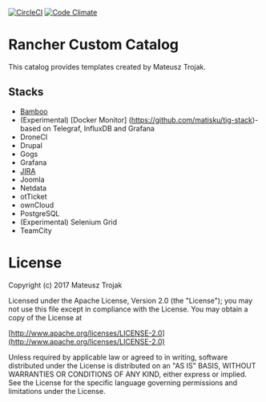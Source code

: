 [![CircleCI](https://circleci.com/gh/matisku/rancher-catalog/tree/master.svg?style=svg)](https://circleci.com/gh/matisku/rancher-catalog/tree/master) [![Code Climate](https://codeclimate.com/github/matisku/rancher-catalog/badges/gpa.svg)](https://codeclimate.com/github/matisku/rancher-catalog)

# Rancher Custom Catalog 

This catalog provides templates created by Mateusz Trojak.  

## Stacks
* [Bamboo](https://github.com/matisku/bamboo-docker)
* (Experimental) [Docker Monitor] (https://github.com/matisku/tig-stack)- based on Telegraf, InfluxDB and Grafana
* DroneCI
* Drupal
* Gogs
* Grafana
* [JIRA](https://github.com/matisku/jira-docker)
* Joomla
* Netdata
* otTicket
* ownCloud
* PostgreSQL
* (Experimental) Selenium Grid
* TeamCity

# License
Copyright (c) 2017 Mateusz Trojak

Licensed under the Apache License, Version 2.0 (the "License");
you may not use this file except in compliance with the License.
You may obtain a copy of the License at

[http://www.apache.org/licenses/LICENSE-2.0](http://www.apache.org/licenses/LICENSE-2.0)

Unless required by applicable law or agreed to in writing, software
distributed under the License is distributed on an "AS IS" BASIS,
WITHOUT WARRANTIES OR CONDITIONS OF ANY KIND, either express or implied.
See the License for the specific language governing permissions and
limitations under the License.
